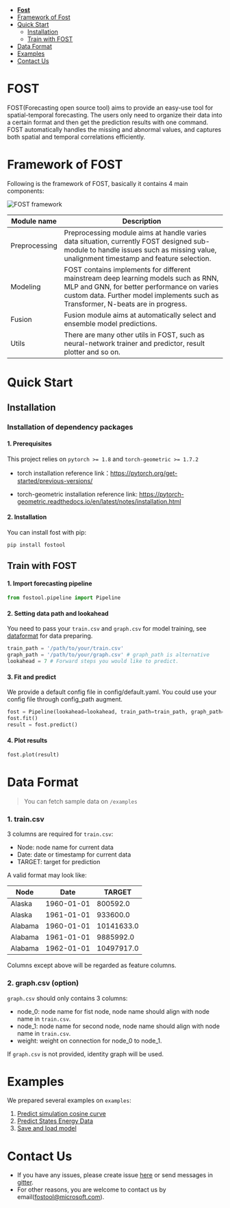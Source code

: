 <!-- [![Python Versions](https://img.shields.io/pypi/pyversions/fostool.svg?logo=python&logoColor=white)](https://test.pypi.org/project/fostool/0.2.3/#files)
[![Platform](https://img.shields.io/badge/platform-linux%20%7C%20windows%20%7C%20macos-lightgrey)](https://test.pypi.org/project/fostool/0.2.3/#files)
[![PypI Versions](https://img.shields.io/pypi/v/fostool)](https://pypi.org/project/fostool/#history)
[![Upload Python Package](https://github.com/microsoft/fost/workflows/Upload%20Python%20Package/badge.svg)](https://pypi.org/project/fostool/)
[![Github Actions Test Status](https://github.com/microsoft/fost/workflows/Test/badge.svg?branch=main)](https://github.com/microsoft/fost/actions)
[![Documentation Status](https://readthedocs.org/projects/fost/badge/?version=latest)](https://fost.readthedocs.io/en/latest/?badge=latest)
[![License](https://img.shields.io/pypi/l/fostool)](LICENSE)
[![Join the chat at https://gitter.im/Microsoft/fostool](https://badges.gitter.im/Microsoft/fostool.svg)](https://gitter.im/Microsoft/fostool?utm_source=badge&utm_medium=badge&utm_campaign=pr-badge&utm_content=badge) -->


- [**Fost**](#fost)
- [Framework of Fost](#framework-of-fost)
- [Quick Start](#quick-start)
  - [Installation](#installation)
  - [Train with FOST](#train-with-fost)
- [Data Format](#data-format)
- [Examples](#examples)
- [Contact Us](#contact-us)

# FOST

<!-- FOST is an easy-use forecasting tools aiming at spatial-temporal forecasting. -->
FOST(Forecasting open source tool) aims to provide an easy-use tool for spatial-temporal forecasting. The users only need to organize their data into a certain format and then get the prediction results with one command. FOST automatically handles the missing and abnormal values, and captures both spatial and temporal correlations efficiently.

# Framework of FOST

Following is the framework of FOST, basically it contains 4 main components:

![FOST framework](https://dsm01pap002files.storage.live.com/y4mqv6c15r0vEfpNGcpMnUa4sOxYZFDDBL6h47EdLlVuKZcGTUw8LKrseJnZ2Q8hlJK3VB0lj13TJmF5pvrC5LeiKHR4cfSIGJT3YmV2D_-O6HpG8VFVKM5Alx9hEhAvc0fOAXFkthsC5qAccx8_eJsoKj8eTHvAns0z72v811JOVbswqGLWOeGNyUIjgQiL52F?width=1050&height=268&cropmode=none)

| Module name   | Description                                                  |
| ------------- | ------------------------------------------------------------ |
| Preprocessing | Preprocessing module aims at handle varies data situation, currently FOST designed sub-module to handle issues such as missing value, unalignment timestamp and feature selection. |
| Modeling      | FOST contains implements for different mainstream deep learning models such as RNN, MLP and GNN, for better performance on varies custom data. Further model implements such as Transformer, N-beats are in progress. |
| Fusion        | Fusion module aims at automatically select and ensemble model predictions. |
| Utils         | There are many other utils in FOST, such as neural-network trainer and predictor, result plotter and so on. |

# Quick Start

## Installation

### Installation of dependency packages

#### 1. Prerequisites

This project relies on `pytorch >= 1.8` and `torch-geometric >= 1.7.2`

- torch installation reference link：https://pytorch.org/get-started/previous-versions/

- torch-geometric installation reference link: https://pytorch-geometric.readthedocs.io/en/latest/notes/installation.html

#### 2. Installation

You can install fost with pip:

```
pip install fostool
```

## Train with FOST

#### 1. Import forecasting pipeline

```python
from fostool.pipeline import Pipeline
```

#### 2. Setting data path and lookahead

You need to pass your `train.csv` and `graph.csv` for model training, see [dataformat](#data-format) for data preparing.

```python
train_path = '/path/to/your/train.csv'
graph_path = '/path/to/your/graph.csv' # graph_path is alternative
lookahead = 7 # Forward steps you would like to predict.
```

#### 3. Fit and predict

We provide a default config file in config/default.yaml. You could use your config file through config_path augment.

```python
fost = Pipeline(lookahead=lookahead, train_path=train_path, graph_path=graph_path)
fost.fit()
result = fost.predict()
```

#### 4. Plot results

```python
fost.plot(result)
```

# Data Format

> You can fetch sample data on `/examples`

### 1. train.csv

3 columns are required for `train.csv`:

+ Node: node name for current data
+ Date: date or timestamp for current data
+ TARGET: target for prediction

A valid format may look like:

| Node    | Date       | TARGET     |
| ------- | ---------- | ---------- |
| Alaska  | 1960-01-01 | 800592.0   |
| Alaska  | 1961-01-01 | 933600.0   |
| Alabama | 1960-01-01 | 10141633.0 |
| Alabama | 1961-01-01 | 9885992.0  |
| Alabama | 1962-01-01 | 10497917.0 |

Columns except above will be regarded as feature columns.

### 2. graph.csv (option)

`graph.csv` should only contains 3 columns:

+ node_0: node name for fist node, node name should align with node name in `train.csv`.
+ node_1: node name for second node, node name should align with node name in `train.csv`.
+ weight: weight on connection for node_0 to node_1.

If `graph.csv` is not provided, identity graph will be used.

# Examples
We prepared several examples on `examples`:

1. [Predict simulation cosine curve](/examples/1.%20Cosine%20prediction.ipynb)
2. [Predict States Energy Data](/examples/2.%20Predict%20States%20Energy%20Data.ipynb)
3. [Save and load model](/examples/3.%20Save%20and%20load.ipynb)

# Contact Us

- If you have any issues, please create issue [here](https://github.com/microsoft/fost/issues/new/choose) or send messages in [gitter](https://gitter.im/Microsoft/fost).
- For other reasons, you are welcome to contact us by email([fostool@microsoft.com](mailto:fostool@microsoft.com)).

